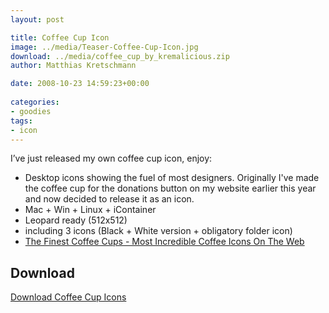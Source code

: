 ```yaml
---
layout: post

title: Coffee Cup Icon
image: ../media/Teaser-Coffee-Cup-Icon.jpg
download: ../media/coffee_cup_by_kremalicious.zip
author: Matthias Kretschmann

date: 2008-10-23 14:59:23+00:00
  
categories:
- goodies
tags:
- icon
---
```


I’ve just released my own coffee cup icon, enjoy:

  * Desktop icons showing the fuel of most designers. Originally I've made the coffee cup for the donations button on my website earlier this year and now decided to release it as an icon.
  * Mac + Win + Linux + iContainer
  * Leopard ready (512x512)
  * including 3 icons (Black + White version + obligatory folder icon)
  * [The Finest Coffee Cups - Most Incredible Coffee Icons On The Web](http://www.kremalicious.com/2008/10/the-finest-coffee-cups-most-incredible-coffee-icons-on-the-web/)

## Download

<p class="content-download">
    <a class="icon-download" href="/media/coffee_cup_by_kremalicious.zip">Download Coffee Cup Icons</a>
</p>
